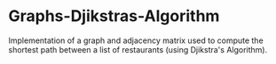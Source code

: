 # Graphs-Djikstras-Algorithm
Implementation of a graph and adjacency matrix used to compute the shortest path between a list of restaurants (using Djikstra's Algorithm).
